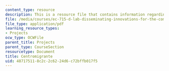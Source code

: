 ```yaml
---
content_type: resource
description: This is a resource file that contains information regarding centomigrante.
file: /media/courses/ec-715-d-lab-disseminating-innovations-for-the-common-good-spring-2007/487175118c2c2c6224d6c72bffb017f5_MITEC_715S07_centromigrant.pdf
file_type: application/pdf
learning_resource_types:
- Projects
ocw_type: OCWFile
parent_title: Projects
parent_type: CourseSection
resourcetype: Document
title: Centromigrante
uid: 48717511-8c2c-2c62-24d6-c72bffb017f5
---
```

